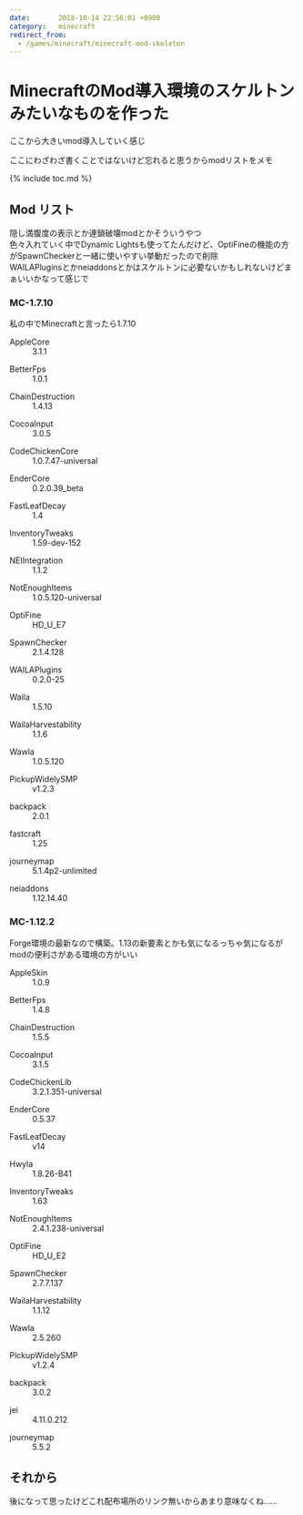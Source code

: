 ```yaml
---
date:       2018-10-14 22:56:01 +0900
category:   minecraft
redirect_from:
  - /games/minecraft/minecraft-mod-skeleton
---
```


# MinecraftのMod導入環境のスケルトンみたいなものを作った

ここから大きいmod導入していく感じ

<!--more-->

ここにわざわざ書くことではないけど忘れると思うからmodリストをメモ

{% include toc.md %}

## Mod リスト
隠し満腹度の表示とか連鎖破壊modとかそういうやつ  
色々入れていく中でDynamic Lightsも使ってたんだけど、OptiFineの機能の方がSpawnCheckerと一緒に使いやすい挙動だったので削除  
WAILAPluginsとかneiaddonsとかはスケルトンに必要ないかもしれないけどまぁいいかなって感じで

### MC-1.7.10
私の中でMinecraftと言ったら1.7.10

<dl>
  <dt>AppleCore</dt>
    <dd>3.1.1</dd>
</dl>
<dl>
  <dt>BetterFps</dt>
    <dd>1.0.1</dd>
</dl>
<dl>
  <dt>ChainDestruction</dt>
    <dd>1.4.13</dd>
</dl>
<dl>
  <dt>CocoaInput</dt>
    <dd>3.0.5</dd>
</dl>
<dl>
  <dt>CodeChickenCore</dt>
    <dd>1.0.7.47-universal</dd>
</dl>
<dl>
  <dt>EnderCore</dt>
    <dd>0.2.0.39_beta</dd>
</dl>
<dl>
  <dt>FastLeafDecay</dt>
    <dd>1.4</dd>
</dl>
<dl>
  <dt>InventoryTweaks</dt>
    <dd>1.59-dev-152</dd>
</dl>
<dl>
  <dt>NEIIntegration</dt>
    <dd>1.1.2</dd>
</dl>
<dl>
  <dt>NotEnoughItems</dt>
    <dd>1.0.5.120-universal</dd>
</dl>
<dl>
  <dt>OptiFine</dt>
    <dd>HD_U_E7</dd>
</dl>
<dl>
  <dt>SpawnChecker</dt>
    <dd>2.1.4.128</dd>
</dl>
<dl>
  <dt>WAILAPlugins</dt>
    <dd>0.2.0-25</dd>
</dl>
<dl>
  <dt>Waila</dt>
    <dd>1.5.10</dd>
</dl>
<dl>
  <dt>WailaHarvestability</dt>
    <dd>1.1.6</dd>
</dl>
<dl>
  <dt>Wawla</dt>
    <dd>1.0.5.120</dd>
</dl>
<dl>
  <dt>PickupWidelySMP</dt>
    <dd>v1.2.3</dd>
</dl>
<dl>
  <dt>backpack</dt>
    <dd>2.0.1</dd>
</dl>
<dl>
  <dt>fastcraft</dt>
    <dd>1.25</dd>
</dl>
<dl>
  <dt>journeymap</dt>
    <dd>5.1.4p2-unlimited</dd>
</dl>
<dl>
  <dt>neiaddons</dt>
    <dd>1.12.14.40</dd>
</dl>

### MC-1.12.2
Forge環境の最新なので構築。1.13の新要素とかも気になるっちゃ気になるがmodの便利さがある環境の方がいい

<dl>
  <dt>AppleSkin</dt>
    <dd>1.0.9</dd>
</dl>
<dl>
  <dt>BetterFps</dt>
    <dd>1.4.8</dd>
</dl>
<dl>
  <dt>ChainDestruction</dt>
    <dd>1.5.5</dd>
</dl>
<dl>
  <dt>CocoaInput</dt>
    <dd>3.1.5</dd>
</dl>
<dl>
  <dt>CodeChickenLib</dt>
    <dd>3.2.1.351-universal</dd>
</dl>
<dl>
  <dt>EnderCore</dt>
    <dd>0.5.37</dd>
</dl>
<dl>
  <dt>FastLeafDecay</dt>
    <dd>v14</dd>
</dl>
<dl>
  <dt>Hwyla</dt>
    <dd>1.8.26-B41</dd>
</dl>
<dl>
  <dt>InventoryTweaks</dt>
    <dd>1.63</dd>
</dl>
<dl>
  <dt>NotEnoughItems</dt>
    <dd>2.4.1.238-universal</dd>
</dl>
<dl>
  <dt>OptiFine</dt>
    <dd>HD_U_E2</dd>
</dl>
<dl>
  <dt>SpawnChecker</dt>
    <dd>2.7.7.137</dd>
</dl>
<dl>
  <dt>WailaHarvestability</dt>
    <dd>1.1.12</dd>
</dl>
<dl>
  <dt>Wawla</dt>
    <dd>2.5.260</dd>
</dl>
<dl>
  <dt>PickupWidelySMP</dt>
    <dd>v1.2.4</dd>
</dl>
<dl>
  <dt>backpack</dt>
    <dd>3.0.2</dd>
</dl>
<dl>
  <dt>jei</dt>
    <dd>4.11.0.212</dd>
</dl>
<dl>
  <dt>journeymap</dt>
    <dd>5.5.2</dd>
</dl>

## それから
後になって思ったけどこれ配布場所のリンク無いからあまり意味なくね……

